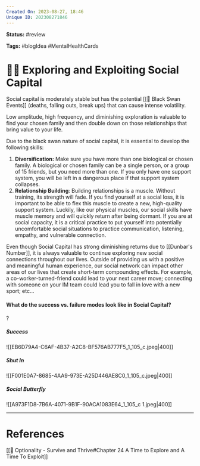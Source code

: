 ```yaml
---
Created On: 2023-08-27, 18:46
Unique ID: 202308271846
---
```

**Status:** #review 

**Tags:** #blogIdea #MentalHealthCards 

# 👯‍♀️ Exploring and Exploiting Social Capital

Social capital is moderately stable but has the potential [[🦢 Black Swan Events]] (deaths, falling outs, break ups) that can cause intense volatility. 

Low amplitude, high frequency, and diminishing exploration is valuable to find your chosen family and then double down on those relationships that bring value to your life.

Due to the black swan nature of social capital, it is essential to develop the following skills:

1. **Diversification:** Make sure you have more than one biological or chosen family. A biological or chosen family can be a single person, or a group of 15 friends, but you need more than one. If you only have one support system, you will be left in a dangerous place if that support system collapses.
2. **Relationship Building**: Building relationships is a muscle. Without training, its strength will fade. If you find yourself at a social loss, it is important to be able to flex this muscle to create a new, high-quality support system. Luckily, like our physical muscles, our social skills have muscle memory and will quickly return after being dormant. If you are at social capacity, it is a critical practice to put yourself into potentially uncomfortable social situations to practice communication, listening, empathy, and vulnerable connection. 


Even though Social Capital has strong diminishing returns due to [[Dunbar's Number]], it is always valuable to continue exploring new social connections throughout our lives. Outside of providing us with a positive and meaningful human experience, our social network can impact other areas of our lives that create short-term compounding effects. For example, a co-worker-turned-friend could lead to your next career move; connecting with someone on your IM team could lead you to fall in love with a new sport;  etc...


#### What do the success vs. failure modes look like in Social Capital?
?
##### Success
![[EB6D79A4-C6AF-4B37-A2C8-BF576AB777F5_1_105_c.jpeg|400]]
##### Shut In
![[F001E0A7-8685-4AA9-973E-A25D446AE8C0_1_105_c.jpeg|400]]
##### Social Butterfly
![[A973F1D8-7B6A-4071-9B1F-90ACA1083E64_1_105_c 1.jpeg|400]]
<!--SR:!2023-09-02,3,250-->

---
# References

[[📗 Optionality - Survive and Thrive#Chapter 24 A Time to Explore and A Time To Exploit]]
